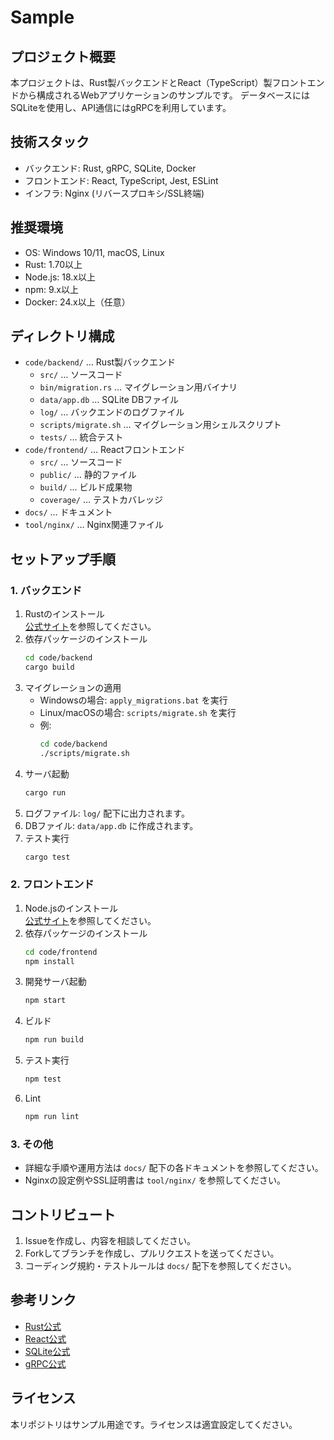 # Sample

## プロジェクト概要

本プロジェクトは、Rust製バックエンドとReact（TypeScript）製フロントエンドから構成されるWebアプリケーションのサンプルです。
データベースにはSQLiteを使用し、API通信にはgRPCを利用しています。

## 技術スタック

- バックエンド: Rust, gRPC, SQLite, Docker
- フロントエンド: React, TypeScript, Jest, ESLint
- インフラ: Nginx (リバースプロキシ/SSL終端)

## 推奨環境

- OS: Windows 10/11, macOS, Linux
- Rust: 1.70以上
- Node.js: 18.x以上
- npm: 9.x以上
- Docker: 24.x以上（任意）


## ディレクトリ構成

- `code/backend/` … Rust製バックエンド
  - `src/` … ソースコード
  - `bin/migration.rs` … マイグレーション用バイナリ
  - `data/app.db` … SQLite DBファイル
  - `log/` … バックエンドのログファイル
  - `scripts/migrate.sh` … マイグレーション用シェルスクリプト
  - `tests/` … 統合テスト
- `code/frontend/` … Reactフロントエンド
  - `src/` … ソースコード
  - `public/` … 静的ファイル
  - `build/` … ビルド成果物
  - `coverage/` … テストカバレッジ
- `docs/` … ドキュメント
- `tool/nginx/` … Nginx関連ファイル


## セットアップ手順

### 1. バックエンド

1. Rustのインストール  
   [公式サイト](https://www.rust-lang.org/ja/tools/install)を参照してください。
2. 依存パッケージのインストール  
   ```sh
   cd code/backend
   cargo build
   ```
3. マイグレーションの適用  
   - Windowsの場合: `apply_migrations.bat` を実行
   - Linux/macOSの場合: `scripts/migrate.sh` を実行
   - 例:
     ```sh
     cd code/backend
     ./scripts/migrate.sh
     ```
4. サーバ起動  
   ```sh
   cargo run
   ```
5. ログファイル: `log/` 配下に出力されます。
6. DBファイル: `data/app.db` に作成されます。
7. テスト実行  
   ```sh
   cargo test
   ```

### 2. フロントエンド

1. Node.jsのインストール  
   [公式サイト](https://nodejs.org/ja/)を参照してください。
2. 依存パッケージのインストール  
   ```sh
   cd code/frontend
   npm install
   ```
3. 開発サーバ起動  
   ```sh
   npm start
   ```
4. ビルド  
   ```sh
   npm run build
   ```
5. テスト実行  
   ```sh
   npm test
   ```
6. Lint  
   ```sh
   npm run lint
   ```

### 3. その他

- 詳細な手順や運用方法は `docs/` 配下の各ドキュメントを参照してください。
- Nginxの設定例やSSL証明書は `tool/nginx/` を参照してください。

## コントリビュート

1. Issueを作成し、内容を相談してください。
2. Forkしてブランチを作成し、プルリクエストを送ってください。
3. コーディング規約・テストルールは `docs/` 配下を参照してください。

## 参考リンク

- [Rust公式](https://www.rust-lang.org/ja/)
- [React公式](https://ja.react.dev/)
- [SQLite公式](https://www.sqlite.org/index.html)
- [gRPC公式](https://grpc.io/)



## ライセンス

本リポジトリはサンプル用途です。ライセンスは適宜設定してください。
